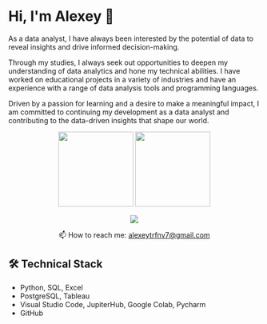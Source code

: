 # Hi, I'm Alexey 👋

As a data analyst, I have always been interested by the potential of data to reveal insights and drive informed decision-making. 

Through my studies, I always seek out opportunities to deepen my understanding of data analytics and hone my technical abilities. I have worked on educational projects in a variety of industries and have an experience with a range of data analysis tools and programming languages.

Driven by a passion for learning and a desire to make a meaningful impact, I am committed to continuing my development as a data analyst and contributing to the data-driven insights that shape our world.

<p align='center'>
   <a href="https://github-readme-stats-dmdz.vercel.app/api?username=alexeytrfnv&show_icons=true&count_private=true"><img
           height=150
           src="https://github-readme-stats-dmdz.vercel.app/api?username=alexeytrfnv&show_icons=true&count_private=true"/></a>
   <a href="https://github.com/alexeytrfnv/github-readme-stats"><img
           height=150
           src="https://github-readme-stats-dmdz.vercel.app/api/top-langs/?username=alexeytrfnv&layout=compact"/></a>
</p>

<p align='center'>
   <a href="https://t.me/alexey_trfnv">
       <img src="https://img.shields.io/badge/Telegram-2CA5E0?style=for-the-badge&logo=telegram&logoColor=white"/>
   </a>
<p align='center'>
   📫 How to reach me: <a href='mailto:alexeytrfnv7@gmail.com'>alexeytrfnv7@gmail.com</a>
</p>

## 🛠 Technical Stack
*   Python, SQL, Excel
*   PostgreSQL, Tableau
*   Visual Studio Code, JupiterHub, Google Colab, Pycharm
*   GitHub
